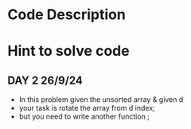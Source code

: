 # Code Description

# Hint to solve code

## DAY 2 26/9/24
 - In this problem given the unsorted array & given d
 - your task is rotate the array from d index;
 - but you need to write another function ;
    
